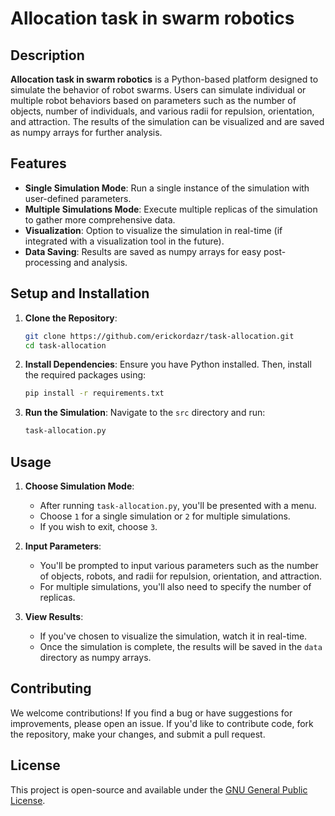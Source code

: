 # Allocation task in swarm robotics

## Description

**Allocation task in swarm robotics** is a Python-based platform designed to simulate the behavior of robot swarms. Users can simulate individual or multiple robot behaviors based on parameters such as the number of objects, number of individuals, and various radii for repulsion, orientation, and attraction. The results of the simulation can be visualized and are saved as numpy arrays for further analysis.

## Features

- **Single Simulation Mode**: Run a single instance of the simulation with user-defined parameters.
- **Multiple Simulations Mode**: Execute multiple replicas of the simulation to gather more comprehensive data.
- **Visualization**: Option to visualize the simulation in real-time (if integrated with a visualization tool in the future).
- **Data Saving**: Results are saved as numpy arrays for easy post-processing and analysis.

## Setup and Installation

1. **Clone the Repository**:
    ```bash
    git clone https://github.com/erickordazr/task-allocation.git
    cd task-allocation
    ```

2. **Install Dependencies**:
    Ensure you have Python installed. Then, install the required packages using:
    ```bash
    pip install -r requirements.txt
    ```

3. **Run the Simulation**:
    Navigate to the `src` directory and run:
    ```bash
    task-allocation.py
    ```

## Usage

1. **Choose Simulation Mode**:
    - After running `task-allocation.py`, you'll be presented with a menu.
    - Choose `1` for a single simulation or `2` for multiple simulations.
    - If you wish to exit, choose `3`.

2. **Input Parameters**:
    - You'll be prompted to input various parameters such as the number of objects, robots, and radii for repulsion, orientation, and attraction.
    - For multiple simulations, you'll also need to specify the number of replicas.

3. **View Results**:
    - If you've chosen to visualize the simulation, watch it in real-time.
    - Once the simulation is complete, the results will be saved in the `data` directory as numpy arrays.

## Contributing

We welcome contributions! If you find a bug or have suggestions for improvements, please open an issue. If you'd like to contribute code, fork the repository, make your changes, and submit a pull request.

## License

This project is open-source and available under the [GNU General Public License](LICENSE).
